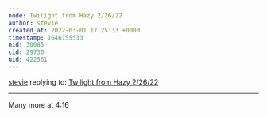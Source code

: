 ```yaml
---
node: Twilight from Hazy 2/26/22
author: stevie
created_at: 2022-03-01 17:25:33 +0000
timestamp: 1646155533
nid: 30085
cid: 29730
uid: 422561
---
```




[stevie](../profile/stevie) replying to: [Twilight from Hazy 2/26/22](../notes/junior_walk1337/02-26-2022/twilight-from-hazy-2-26-22)

----
Many more at 4:16